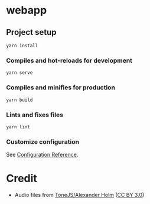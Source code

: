 # webapp

## Project setup

```
yarn install
```

### Compiles and hot-reloads for development

```
yarn serve
```

### Compiles and minifies for production

```
yarn build
```

### Lints and fixes files

```
yarn lint
```

### Customize configuration

See [Configuration Reference](https://cli.vuejs.org/config/).

# Credit

-   Audio files from [ToneJS/Alexander Holm](https://github.com/Tonejs/audio/tree/master/salamander) ([CC BY 3.0](http://creativecommons.org/licenses/by/3.0/))
